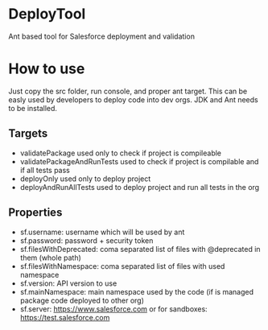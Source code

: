 # DeployTool
Ant based tool for Salesforce deployment and validation



# How to use

Just copy the src folder, run console, and proper ant target. This can be easly used by developers to deploy code into dev orgs. JDK and Ant needs to be installed.

## Targets

* validatePackage used only to check if project is compileable
* validatePackageAndRunTests used to check if project is compilable and if all tests pass
* deployOnly used only to deploy project
* deployAndRunAllTests used to deploy project and run all tests in the org

## Properties

* sf.username: username which will be used by ant
* sf.password: password + security token
* sf.filesWithDeprecated: coma separated list of files with @deprecated in them (whole path)
* sf.filesWithNamespace: coma separated list of files with used namespace
* sf.version: API version to use
* sf.mainNamespace: main namespace used by the code (if is managed package code deployed to other org)
* sf.server: https://www.salesforce.com or for sandboxes: https://test.salesforce.com
